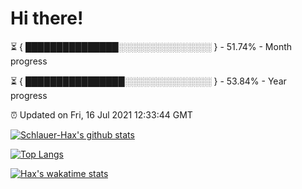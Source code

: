 # Hi there!

⏳ { ███████████████░░░░░░░░░░░░░░░ } - 51.74% - Month progress

⏳ { ████████████████░░░░░░░░░░░░░░ } - 53.84% - Year progress

⏰ Updated on Fri, 16 Jul 2021 12:33:44 GMT


[![Schlauer-Hax's github stats](https://github-readme-stats.vercel.app/api?username=Schlauer-Hax&show_icons=true&theme=dark&count_private=true)](https://github.com/Schlauer-Hax)


[![Top Langs](https://github-readme-stats.vercel.app/api/top-langs/?username=Schlauer-Hax&layout=compact&theme=dark)](https://github.com/Schlauer-Hax?tab=repositories)


[![Hax's wakatime stats](https://github-readme-stats.vercel.app/api/wakatime?username=Hax&theme=dark)](https://wakatime.com/@Hax)


